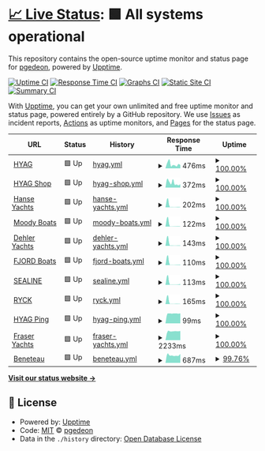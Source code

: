 # [📈 Live Status](https://www.hanseyachtsag.com): <!--live status--> **🟩 All systems operational**

This repository contains the open-source uptime monitor and status page for [pgedeon](https://null.pictures), powered by [Upptime](https://github.com/upptime/upptime).

[![Uptime CI](https://github.com/pgedeon/hyag/workflows/Uptime%20CI/badge.svg)](https://github.com/pgedeon/hyag/actions?query=workflow%3A%22Uptime+CI%22)
[![Response Time CI](https://github.com/pgedeon/hyag/workflows/Response%20Time%20CI/badge.svg)](https://github.com/pgedeon/hyag/actions?query=workflow%3A%22Response+Time+CI%22)
[![Graphs CI](https://github.com/pgedeon/hyag/workflows/Graphs%20CI/badge.svg)](https://github.com/pgedeon/hyag/actions?query=workflow%3A%22Graphs+CI%22)
[![Static Site CI](https://github.com/pgedeon/hyag/workflows/Static%20Site%20CI/badge.svg)](https://github.com/pgedeon/hyag/actions?query=workflow%3A%22Static+Site+CI%22)
[![Summary CI](https://github.com/pgedeon/hyag/workflows/Summary%20CI/badge.svg)](https://github.com/pgedeon/hyag/actions?query=workflow%3A%22Summary+CI%22)

With [Upptime](https://upptime.js.org), you can get your own unlimited and free uptime monitor and status page, powered entirely by a GitHub repository. We use [Issues](https://github.com/pgedeon/hyag/issues) as incident reports, [Actions](https://github.com/pgedeon/hyag/actions) as uptime monitors, and [Pages](https://www.hanseyachtsag.com) for the status page.

<!--start: status pages-->
<!-- This summary is generated by Upptime (https://github.com/upptime/upptime) -->
<!-- Do not edit this manually, your changes will be overwritten -->
<!-- prettier-ignore -->
| URL | Status | History | Response Time | Uptime |
| --- | ------ | ------- | ------------- | ------ |
| <img alt="" src="https://favicons.githubusercontent.com/www.hanseyachtsag.com" height="13"> [HYAG](https://www.hanseyachtsag.com/us/) | 🟩 Up | [hyag.yml](https://github.com/pgedeon/hyag/commits/HEAD/history/hyag.yml) | <details><summary><img alt="Response time graph" src="./graphs/hyag/response-time-week.png" height="20"> 476ms</summary><br><a href="https://www.hanseyachtsag.com/history/hyag"><img alt="Response time 476" src="https://img.shields.io/endpoint?url=https%3A%2F%2Fraw.githubusercontent.com%2Fpgedeon%2Fhyag%2FHEAD%2Fapi%2Fhyag%2Fresponse-time.json"></a><br><a href="https://www.hanseyachtsag.com/history/hyag"><img alt="24-hour response time 400" src="https://img.shields.io/endpoint?url=https%3A%2F%2Fraw.githubusercontent.com%2Fpgedeon%2Fhyag%2FHEAD%2Fapi%2Fhyag%2Fresponse-time-day.json"></a><br><a href="https://www.hanseyachtsag.com/history/hyag"><img alt="7-day response time 476" src="https://img.shields.io/endpoint?url=https%3A%2F%2Fraw.githubusercontent.com%2Fpgedeon%2Fhyag%2FHEAD%2Fapi%2Fhyag%2Fresponse-time-week.json"></a><br><a href="https://www.hanseyachtsag.com/history/hyag"><img alt="30-day response time 476" src="https://img.shields.io/endpoint?url=https%3A%2F%2Fraw.githubusercontent.com%2Fpgedeon%2Fhyag%2FHEAD%2Fapi%2Fhyag%2Fresponse-time-month.json"></a><br><a href="https://www.hanseyachtsag.com/history/hyag"><img alt="1-year response time 476" src="https://img.shields.io/endpoint?url=https%3A%2F%2Fraw.githubusercontent.com%2Fpgedeon%2Fhyag%2FHEAD%2Fapi%2Fhyag%2Fresponse-time-year.json"></a></details> | <details><summary><a href="https://www.hanseyachtsag.com/history/hyag">100.00%</a></summary><a href="https://www.hanseyachtsag.com/history/hyag"><img alt="All-time uptime 100.00%" src="https://img.shields.io/endpoint?url=https%3A%2F%2Fraw.githubusercontent.com%2Fpgedeon%2Fhyag%2FHEAD%2Fapi%2Fhyag%2Fuptime.json"></a><br><a href="https://www.hanseyachtsag.com/history/hyag"><img alt="24-hour uptime 100.00%" src="https://img.shields.io/endpoint?url=https%3A%2F%2Fraw.githubusercontent.com%2Fpgedeon%2Fhyag%2FHEAD%2Fapi%2Fhyag%2Fuptime-day.json"></a><br><a href="https://www.hanseyachtsag.com/history/hyag"><img alt="7-day uptime 100.00%" src="https://img.shields.io/endpoint?url=https%3A%2F%2Fraw.githubusercontent.com%2Fpgedeon%2Fhyag%2FHEAD%2Fapi%2Fhyag%2Fuptime-week.json"></a><br><a href="https://www.hanseyachtsag.com/history/hyag"><img alt="30-day uptime 100.00%" src="https://img.shields.io/endpoint?url=https%3A%2F%2Fraw.githubusercontent.com%2Fpgedeon%2Fhyag%2FHEAD%2Fapi%2Fhyag%2Fuptime-month.json"></a><br><a href="https://www.hanseyachtsag.com/history/hyag"><img alt="1-year uptime 100.00%" src="https://img.shields.io/endpoint?url=https%3A%2F%2Fraw.githubusercontent.com%2Fpgedeon%2Fhyag%2FHEAD%2Fapi%2Fhyag%2Fuptime-year.json"></a></details>
| <img alt="" src="https://favicons.githubusercontent.com/shop.hanseyachtsag.com" height="13"> [HYAG Shop](https://shop.hanseyachtsag.com/) | 🟩 Up | [hyag-shop.yml](https://github.com/pgedeon/hyag/commits/HEAD/history/hyag-shop.yml) | <details><summary><img alt="Response time graph" src="./graphs/hyag-shop/response-time-week.png" height="20"> 372ms</summary><br><a href="https://www.hanseyachtsag.com/history/hyag-shop"><img alt="Response time 372" src="https://img.shields.io/endpoint?url=https%3A%2F%2Fraw.githubusercontent.com%2Fpgedeon%2Fhyag%2FHEAD%2Fapi%2Fhyag-shop%2Fresponse-time.json"></a><br><a href="https://www.hanseyachtsag.com/history/hyag-shop"><img alt="24-hour response time 264" src="https://img.shields.io/endpoint?url=https%3A%2F%2Fraw.githubusercontent.com%2Fpgedeon%2Fhyag%2FHEAD%2Fapi%2Fhyag-shop%2Fresponse-time-day.json"></a><br><a href="https://www.hanseyachtsag.com/history/hyag-shop"><img alt="7-day response time 372" src="https://img.shields.io/endpoint?url=https%3A%2F%2Fraw.githubusercontent.com%2Fpgedeon%2Fhyag%2FHEAD%2Fapi%2Fhyag-shop%2Fresponse-time-week.json"></a><br><a href="https://www.hanseyachtsag.com/history/hyag-shop"><img alt="30-day response time 372" src="https://img.shields.io/endpoint?url=https%3A%2F%2Fraw.githubusercontent.com%2Fpgedeon%2Fhyag%2FHEAD%2Fapi%2Fhyag-shop%2Fresponse-time-month.json"></a><br><a href="https://www.hanseyachtsag.com/history/hyag-shop"><img alt="1-year response time 372" src="https://img.shields.io/endpoint?url=https%3A%2F%2Fraw.githubusercontent.com%2Fpgedeon%2Fhyag%2FHEAD%2Fapi%2Fhyag-shop%2Fresponse-time-year.json"></a></details> | <details><summary><a href="https://www.hanseyachtsag.com/history/hyag-shop">100.00%</a></summary><a href="https://www.hanseyachtsag.com/history/hyag-shop"><img alt="All-time uptime 100.00%" src="https://img.shields.io/endpoint?url=https%3A%2F%2Fraw.githubusercontent.com%2Fpgedeon%2Fhyag%2FHEAD%2Fapi%2Fhyag-shop%2Fuptime.json"></a><br><a href="https://www.hanseyachtsag.com/history/hyag-shop"><img alt="24-hour uptime 100.00%" src="https://img.shields.io/endpoint?url=https%3A%2F%2Fraw.githubusercontent.com%2Fpgedeon%2Fhyag%2FHEAD%2Fapi%2Fhyag-shop%2Fuptime-day.json"></a><br><a href="https://www.hanseyachtsag.com/history/hyag-shop"><img alt="7-day uptime 100.00%" src="https://img.shields.io/endpoint?url=https%3A%2F%2Fraw.githubusercontent.com%2Fpgedeon%2Fhyag%2FHEAD%2Fapi%2Fhyag-shop%2Fuptime-week.json"></a><br><a href="https://www.hanseyachtsag.com/history/hyag-shop"><img alt="30-day uptime 100.00%" src="https://img.shields.io/endpoint?url=https%3A%2F%2Fraw.githubusercontent.com%2Fpgedeon%2Fhyag%2FHEAD%2Fapi%2Fhyag-shop%2Fuptime-month.json"></a><br><a href="https://www.hanseyachtsag.com/history/hyag-shop"><img alt="1-year uptime 100.00%" src="https://img.shields.io/endpoint?url=https%3A%2F%2Fraw.githubusercontent.com%2Fpgedeon%2Fhyag%2FHEAD%2Fapi%2Fhyag-shop%2Fuptime-year.json"></a></details>
| <img alt="" src="https://www.hanseyachtsag.com/hanse/assets/img/favicon.ico" height="13"> [Hanse Yachts](https://www.hanseyachtsag.com/hanse/us/) | 🟩 Up | [hanse-yachts.yml](https://github.com/pgedeon/hyag/commits/HEAD/history/hanse-yachts.yml) | <details><summary><img alt="Response time graph" src="./graphs/hanse-yachts/response-time-week.png" height="20"> 202ms</summary><br><a href="https://www.hanseyachtsag.com/history/hanse-yachts"><img alt="Response time 202" src="https://img.shields.io/endpoint?url=https%3A%2F%2Fraw.githubusercontent.com%2Fpgedeon%2Fhyag%2FHEAD%2Fapi%2Fhanse-yachts%2Fresponse-time.json"></a><br><a href="https://www.hanseyachtsag.com/history/hanse-yachts"><img alt="24-hour response time 21" src="https://img.shields.io/endpoint?url=https%3A%2F%2Fraw.githubusercontent.com%2Fpgedeon%2Fhyag%2FHEAD%2Fapi%2Fhanse-yachts%2Fresponse-time-day.json"></a><br><a href="https://www.hanseyachtsag.com/history/hanse-yachts"><img alt="7-day response time 202" src="https://img.shields.io/endpoint?url=https%3A%2F%2Fraw.githubusercontent.com%2Fpgedeon%2Fhyag%2FHEAD%2Fapi%2Fhanse-yachts%2Fresponse-time-week.json"></a><br><a href="https://www.hanseyachtsag.com/history/hanse-yachts"><img alt="30-day response time 202" src="https://img.shields.io/endpoint?url=https%3A%2F%2Fraw.githubusercontent.com%2Fpgedeon%2Fhyag%2FHEAD%2Fapi%2Fhanse-yachts%2Fresponse-time-month.json"></a><br><a href="https://www.hanseyachtsag.com/history/hanse-yachts"><img alt="1-year response time 202" src="https://img.shields.io/endpoint?url=https%3A%2F%2Fraw.githubusercontent.com%2Fpgedeon%2Fhyag%2FHEAD%2Fapi%2Fhanse-yachts%2Fresponse-time-year.json"></a></details> | <details><summary><a href="https://www.hanseyachtsag.com/history/hanse-yachts">100.00%</a></summary><a href="https://www.hanseyachtsag.com/history/hanse-yachts"><img alt="All-time uptime 100.00%" src="https://img.shields.io/endpoint?url=https%3A%2F%2Fraw.githubusercontent.com%2Fpgedeon%2Fhyag%2FHEAD%2Fapi%2Fhanse-yachts%2Fuptime.json"></a><br><a href="https://www.hanseyachtsag.com/history/hanse-yachts"><img alt="24-hour uptime 100.00%" src="https://img.shields.io/endpoint?url=https%3A%2F%2Fraw.githubusercontent.com%2Fpgedeon%2Fhyag%2FHEAD%2Fapi%2Fhanse-yachts%2Fuptime-day.json"></a><br><a href="https://www.hanseyachtsag.com/history/hanse-yachts"><img alt="7-day uptime 100.00%" src="https://img.shields.io/endpoint?url=https%3A%2F%2Fraw.githubusercontent.com%2Fpgedeon%2Fhyag%2FHEAD%2Fapi%2Fhanse-yachts%2Fuptime-week.json"></a><br><a href="https://www.hanseyachtsag.com/history/hanse-yachts"><img alt="30-day uptime 100.00%" src="https://img.shields.io/endpoint?url=https%3A%2F%2Fraw.githubusercontent.com%2Fpgedeon%2Fhyag%2FHEAD%2Fapi%2Fhanse-yachts%2Fuptime-month.json"></a><br><a href="https://www.hanseyachtsag.com/history/hanse-yachts"><img alt="1-year uptime 100.00%" src="https://img.shields.io/endpoint?url=https%3A%2F%2Fraw.githubusercontent.com%2Fpgedeon%2Fhyag%2FHEAD%2Fapi%2Fhanse-yachts%2Fuptime-year.json"></a></details>
| <img alt="" src="https://www.hanseyachtsag.com/moody/assets/img/favicon.ico" height="13"> [Moody Boats](https://www.hanseyachtsag.com/moody/us/) | 🟩 Up | [moody-boats.yml](https://github.com/pgedeon/hyag/commits/HEAD/history/moody-boats.yml) | <details><summary><img alt="Response time graph" src="./graphs/moody-boats/response-time-week.png" height="20"> 122ms</summary><br><a href="https://www.hanseyachtsag.com/history/moody-boats"><img alt="Response time 122" src="https://img.shields.io/endpoint?url=https%3A%2F%2Fraw.githubusercontent.com%2Fpgedeon%2Fhyag%2FHEAD%2Fapi%2Fmoody-boats%2Fresponse-time.json"></a><br><a href="https://www.hanseyachtsag.com/history/moody-boats"><img alt="24-hour response time 13" src="https://img.shields.io/endpoint?url=https%3A%2F%2Fraw.githubusercontent.com%2Fpgedeon%2Fhyag%2FHEAD%2Fapi%2Fmoody-boats%2Fresponse-time-day.json"></a><br><a href="https://www.hanseyachtsag.com/history/moody-boats"><img alt="7-day response time 122" src="https://img.shields.io/endpoint?url=https%3A%2F%2Fraw.githubusercontent.com%2Fpgedeon%2Fhyag%2FHEAD%2Fapi%2Fmoody-boats%2Fresponse-time-week.json"></a><br><a href="https://www.hanseyachtsag.com/history/moody-boats"><img alt="30-day response time 122" src="https://img.shields.io/endpoint?url=https%3A%2F%2Fraw.githubusercontent.com%2Fpgedeon%2Fhyag%2FHEAD%2Fapi%2Fmoody-boats%2Fresponse-time-month.json"></a><br><a href="https://www.hanseyachtsag.com/history/moody-boats"><img alt="1-year response time 122" src="https://img.shields.io/endpoint?url=https%3A%2F%2Fraw.githubusercontent.com%2Fpgedeon%2Fhyag%2FHEAD%2Fapi%2Fmoody-boats%2Fresponse-time-year.json"></a></details> | <details><summary><a href="https://www.hanseyachtsag.com/history/moody-boats">100.00%</a></summary><a href="https://www.hanseyachtsag.com/history/moody-boats"><img alt="All-time uptime 100.00%" src="https://img.shields.io/endpoint?url=https%3A%2F%2Fraw.githubusercontent.com%2Fpgedeon%2Fhyag%2FHEAD%2Fapi%2Fmoody-boats%2Fuptime.json"></a><br><a href="https://www.hanseyachtsag.com/history/moody-boats"><img alt="24-hour uptime 100.00%" src="https://img.shields.io/endpoint?url=https%3A%2F%2Fraw.githubusercontent.com%2Fpgedeon%2Fhyag%2FHEAD%2Fapi%2Fmoody-boats%2Fuptime-day.json"></a><br><a href="https://www.hanseyachtsag.com/history/moody-boats"><img alt="7-day uptime 100.00%" src="https://img.shields.io/endpoint?url=https%3A%2F%2Fraw.githubusercontent.com%2Fpgedeon%2Fhyag%2FHEAD%2Fapi%2Fmoody-boats%2Fuptime-week.json"></a><br><a href="https://www.hanseyachtsag.com/history/moody-boats"><img alt="30-day uptime 100.00%" src="https://img.shields.io/endpoint?url=https%3A%2F%2Fraw.githubusercontent.com%2Fpgedeon%2Fhyag%2FHEAD%2Fapi%2Fmoody-boats%2Fuptime-month.json"></a><br><a href="https://www.hanseyachtsag.com/history/moody-boats"><img alt="1-year uptime 100.00%" src="https://img.shields.io/endpoint?url=https%3A%2F%2Fraw.githubusercontent.com%2Fpgedeon%2Fhyag%2FHEAD%2Fapi%2Fmoody-boats%2Fuptime-year.json"></a></details>
| <img alt="" src="https://www.hanseyachtsag.com/dehler/typo3conf/ext/hanse_site/Resources/Public/img/favicon-dehler-gray-trans.ico" height="13"> [Dehler Yachts](https://www.hanseyachtsag.com/dehler/us/) | 🟩 Up | [dehler-yachts.yml](https://github.com/pgedeon/hyag/commits/HEAD/history/dehler-yachts.yml) | <details><summary><img alt="Response time graph" src="./graphs/dehler-yachts/response-time-week.png" height="20"> 143ms</summary><br><a href="https://www.hanseyachtsag.com/history/dehler-yachts"><img alt="Response time 143" src="https://img.shields.io/endpoint?url=https%3A%2F%2Fraw.githubusercontent.com%2Fpgedeon%2Fhyag%2FHEAD%2Fapi%2Fdehler-yachts%2Fresponse-time.json"></a><br><a href="https://www.hanseyachtsag.com/history/dehler-yachts"><img alt="24-hour response time 21" src="https://img.shields.io/endpoint?url=https%3A%2F%2Fraw.githubusercontent.com%2Fpgedeon%2Fhyag%2FHEAD%2Fapi%2Fdehler-yachts%2Fresponse-time-day.json"></a><br><a href="https://www.hanseyachtsag.com/history/dehler-yachts"><img alt="7-day response time 143" src="https://img.shields.io/endpoint?url=https%3A%2F%2Fraw.githubusercontent.com%2Fpgedeon%2Fhyag%2FHEAD%2Fapi%2Fdehler-yachts%2Fresponse-time-week.json"></a><br><a href="https://www.hanseyachtsag.com/history/dehler-yachts"><img alt="30-day response time 143" src="https://img.shields.io/endpoint?url=https%3A%2F%2Fraw.githubusercontent.com%2Fpgedeon%2Fhyag%2FHEAD%2Fapi%2Fdehler-yachts%2Fresponse-time-month.json"></a><br><a href="https://www.hanseyachtsag.com/history/dehler-yachts"><img alt="1-year response time 143" src="https://img.shields.io/endpoint?url=https%3A%2F%2Fraw.githubusercontent.com%2Fpgedeon%2Fhyag%2FHEAD%2Fapi%2Fdehler-yachts%2Fresponse-time-year.json"></a></details> | <details><summary><a href="https://www.hanseyachtsag.com/history/dehler-yachts">100.00%</a></summary><a href="https://www.hanseyachtsag.com/history/dehler-yachts"><img alt="All-time uptime 100.00%" src="https://img.shields.io/endpoint?url=https%3A%2F%2Fraw.githubusercontent.com%2Fpgedeon%2Fhyag%2FHEAD%2Fapi%2Fdehler-yachts%2Fuptime.json"></a><br><a href="https://www.hanseyachtsag.com/history/dehler-yachts"><img alt="24-hour uptime 100.00%" src="https://img.shields.io/endpoint?url=https%3A%2F%2Fraw.githubusercontent.com%2Fpgedeon%2Fhyag%2FHEAD%2Fapi%2Fdehler-yachts%2Fuptime-day.json"></a><br><a href="https://www.hanseyachtsag.com/history/dehler-yachts"><img alt="7-day uptime 100.00%" src="https://img.shields.io/endpoint?url=https%3A%2F%2Fraw.githubusercontent.com%2Fpgedeon%2Fhyag%2FHEAD%2Fapi%2Fdehler-yachts%2Fuptime-week.json"></a><br><a href="https://www.hanseyachtsag.com/history/dehler-yachts"><img alt="30-day uptime 100.00%" src="https://img.shields.io/endpoint?url=https%3A%2F%2Fraw.githubusercontent.com%2Fpgedeon%2Fhyag%2FHEAD%2Fapi%2Fdehler-yachts%2Fuptime-month.json"></a><br><a href="https://www.hanseyachtsag.com/history/dehler-yachts"><img alt="1-year uptime 100.00%" src="https://img.shields.io/endpoint?url=https%3A%2F%2Fraw.githubusercontent.com%2Fpgedeon%2Fhyag%2FHEAD%2Fapi%2Fdehler-yachts%2Fuptime-year.json"></a></details>
| <img alt="" src="https://www.hanseyachtsag.com/fjord/typo3conf/ext/hanse_site/Resources/Public/dist/shared/media/favicons/fjord.ico" height="13"> [FJORD Boats](https://www.hanseyachtsag.com/fjord/us/) | 🟩 Up | [fjord-boats.yml](https://github.com/pgedeon/hyag/commits/HEAD/history/fjord-boats.yml) | <details><summary><img alt="Response time graph" src="./graphs/fjord-boats/response-time-week.png" height="20"> 110ms</summary><br><a href="https://www.hanseyachtsag.com/history/fjord-boats"><img alt="Response time 110" src="https://img.shields.io/endpoint?url=https%3A%2F%2Fraw.githubusercontent.com%2Fpgedeon%2Fhyag%2FHEAD%2Fapi%2Ffjord-boats%2Fresponse-time.json"></a><br><a href="https://www.hanseyachtsag.com/history/fjord-boats"><img alt="24-hour response time 22" src="https://img.shields.io/endpoint?url=https%3A%2F%2Fraw.githubusercontent.com%2Fpgedeon%2Fhyag%2FHEAD%2Fapi%2Ffjord-boats%2Fresponse-time-day.json"></a><br><a href="https://www.hanseyachtsag.com/history/fjord-boats"><img alt="7-day response time 110" src="https://img.shields.io/endpoint?url=https%3A%2F%2Fraw.githubusercontent.com%2Fpgedeon%2Fhyag%2FHEAD%2Fapi%2Ffjord-boats%2Fresponse-time-week.json"></a><br><a href="https://www.hanseyachtsag.com/history/fjord-boats"><img alt="30-day response time 110" src="https://img.shields.io/endpoint?url=https%3A%2F%2Fraw.githubusercontent.com%2Fpgedeon%2Fhyag%2FHEAD%2Fapi%2Ffjord-boats%2Fresponse-time-month.json"></a><br><a href="https://www.hanseyachtsag.com/history/fjord-boats"><img alt="1-year response time 110" src="https://img.shields.io/endpoint?url=https%3A%2F%2Fraw.githubusercontent.com%2Fpgedeon%2Fhyag%2FHEAD%2Fapi%2Ffjord-boats%2Fresponse-time-year.json"></a></details> | <details><summary><a href="https://www.hanseyachtsag.com/history/fjord-boats">100.00%</a></summary><a href="https://www.hanseyachtsag.com/history/fjord-boats"><img alt="All-time uptime 100.00%" src="https://img.shields.io/endpoint?url=https%3A%2F%2Fraw.githubusercontent.com%2Fpgedeon%2Fhyag%2FHEAD%2Fapi%2Ffjord-boats%2Fuptime.json"></a><br><a href="https://www.hanseyachtsag.com/history/fjord-boats"><img alt="24-hour uptime 100.00%" src="https://img.shields.io/endpoint?url=https%3A%2F%2Fraw.githubusercontent.com%2Fpgedeon%2Fhyag%2FHEAD%2Fapi%2Ffjord-boats%2Fuptime-day.json"></a><br><a href="https://www.hanseyachtsag.com/history/fjord-boats"><img alt="7-day uptime 100.00%" src="https://img.shields.io/endpoint?url=https%3A%2F%2Fraw.githubusercontent.com%2Fpgedeon%2Fhyag%2FHEAD%2Fapi%2Ffjord-boats%2Fuptime-week.json"></a><br><a href="https://www.hanseyachtsag.com/history/fjord-boats"><img alt="30-day uptime 100.00%" src="https://img.shields.io/endpoint?url=https%3A%2F%2Fraw.githubusercontent.com%2Fpgedeon%2Fhyag%2FHEAD%2Fapi%2Ffjord-boats%2Fuptime-month.json"></a><br><a href="https://www.hanseyachtsag.com/history/fjord-boats"><img alt="1-year uptime 100.00%" src="https://img.shields.io/endpoint?url=https%3A%2F%2Fraw.githubusercontent.com%2Fpgedeon%2Fhyag%2FHEAD%2Fapi%2Ffjord-boats%2Fuptime-year.json"></a></details>
| <img alt="" src="https://www.hanseyachtsag.com/sealine/typo3conf/ext/hanse_site/Resources/Public/dist/shared/media/favicons/sealine.ico" height="13"> [SEALINE](https://www.hanseyachtsag.com/sealine/us/) | 🟩 Up | [sealine.yml](https://github.com/pgedeon/hyag/commits/HEAD/history/sealine.yml) | <details><summary><img alt="Response time graph" src="./graphs/sealine/response-time-week.png" height="20"> 113ms</summary><br><a href="https://www.hanseyachtsag.com/history/sealine"><img alt="Response time 113" src="https://img.shields.io/endpoint?url=https%3A%2F%2Fraw.githubusercontent.com%2Fpgedeon%2Fhyag%2FHEAD%2Fapi%2Fsealine%2Fresponse-time.json"></a><br><a href="https://www.hanseyachtsag.com/history/sealine"><img alt="24-hour response time 45" src="https://img.shields.io/endpoint?url=https%3A%2F%2Fraw.githubusercontent.com%2Fpgedeon%2Fhyag%2FHEAD%2Fapi%2Fsealine%2Fresponse-time-day.json"></a><br><a href="https://www.hanseyachtsag.com/history/sealine"><img alt="7-day response time 113" src="https://img.shields.io/endpoint?url=https%3A%2F%2Fraw.githubusercontent.com%2Fpgedeon%2Fhyag%2FHEAD%2Fapi%2Fsealine%2Fresponse-time-week.json"></a><br><a href="https://www.hanseyachtsag.com/history/sealine"><img alt="30-day response time 113" src="https://img.shields.io/endpoint?url=https%3A%2F%2Fraw.githubusercontent.com%2Fpgedeon%2Fhyag%2FHEAD%2Fapi%2Fsealine%2Fresponse-time-month.json"></a><br><a href="https://www.hanseyachtsag.com/history/sealine"><img alt="1-year response time 113" src="https://img.shields.io/endpoint?url=https%3A%2F%2Fraw.githubusercontent.com%2Fpgedeon%2Fhyag%2FHEAD%2Fapi%2Fsealine%2Fresponse-time-year.json"></a></details> | <details><summary><a href="https://www.hanseyachtsag.com/history/sealine">100.00%</a></summary><a href="https://www.hanseyachtsag.com/history/sealine"><img alt="All-time uptime 100.00%" src="https://img.shields.io/endpoint?url=https%3A%2F%2Fraw.githubusercontent.com%2Fpgedeon%2Fhyag%2FHEAD%2Fapi%2Fsealine%2Fuptime.json"></a><br><a href="https://www.hanseyachtsag.com/history/sealine"><img alt="24-hour uptime 100.00%" src="https://img.shields.io/endpoint?url=https%3A%2F%2Fraw.githubusercontent.com%2Fpgedeon%2Fhyag%2FHEAD%2Fapi%2Fsealine%2Fuptime-day.json"></a><br><a href="https://www.hanseyachtsag.com/history/sealine"><img alt="7-day uptime 100.00%" src="https://img.shields.io/endpoint?url=https%3A%2F%2Fraw.githubusercontent.com%2Fpgedeon%2Fhyag%2FHEAD%2Fapi%2Fsealine%2Fuptime-week.json"></a><br><a href="https://www.hanseyachtsag.com/history/sealine"><img alt="30-day uptime 100.00%" src="https://img.shields.io/endpoint?url=https%3A%2F%2Fraw.githubusercontent.com%2Fpgedeon%2Fhyag%2FHEAD%2Fapi%2Fsealine%2Fuptime-month.json"></a><br><a href="https://www.hanseyachtsag.com/history/sealine"><img alt="1-year uptime 100.00%" src="https://img.shields.io/endpoint?url=https%3A%2F%2Fraw.githubusercontent.com%2Fpgedeon%2Fhyag%2FHEAD%2Fapi%2Fsealine%2Fuptime-year.json"></a></details>
| <img alt="" src="https://www.hanseyachtsag.com/ryck/media/favicon_c.png" height="13"> [RYCK](https://www.hanseyachtsag.com/ryck/us/) | 🟩 Up | [ryck.yml](https://github.com/pgedeon/hyag/commits/HEAD/history/ryck.yml) | <details><summary><img alt="Response time graph" src="./graphs/ryck/response-time-week.png" height="20"> 165ms</summary><br><a href="https://www.hanseyachtsag.com/history/ryck"><img alt="Response time 165" src="https://img.shields.io/endpoint?url=https%3A%2F%2Fraw.githubusercontent.com%2Fpgedeon%2Fhyag%2FHEAD%2Fapi%2Fryck%2Fresponse-time.json"></a><br><a href="https://www.hanseyachtsag.com/history/ryck"><img alt="24-hour response time 12" src="https://img.shields.io/endpoint?url=https%3A%2F%2Fraw.githubusercontent.com%2Fpgedeon%2Fhyag%2FHEAD%2Fapi%2Fryck%2Fresponse-time-day.json"></a><br><a href="https://www.hanseyachtsag.com/history/ryck"><img alt="7-day response time 165" src="https://img.shields.io/endpoint?url=https%3A%2F%2Fraw.githubusercontent.com%2Fpgedeon%2Fhyag%2FHEAD%2Fapi%2Fryck%2Fresponse-time-week.json"></a><br><a href="https://www.hanseyachtsag.com/history/ryck"><img alt="30-day response time 165" src="https://img.shields.io/endpoint?url=https%3A%2F%2Fraw.githubusercontent.com%2Fpgedeon%2Fhyag%2FHEAD%2Fapi%2Fryck%2Fresponse-time-month.json"></a><br><a href="https://www.hanseyachtsag.com/history/ryck"><img alt="1-year response time 165" src="https://img.shields.io/endpoint?url=https%3A%2F%2Fraw.githubusercontent.com%2Fpgedeon%2Fhyag%2FHEAD%2Fapi%2Fryck%2Fresponse-time-year.json"></a></details> | <details><summary><a href="https://www.hanseyachtsag.com/history/ryck">100.00%</a></summary><a href="https://www.hanseyachtsag.com/history/ryck"><img alt="All-time uptime 100.00%" src="https://img.shields.io/endpoint?url=https%3A%2F%2Fraw.githubusercontent.com%2Fpgedeon%2Fhyag%2FHEAD%2Fapi%2Fryck%2Fuptime.json"></a><br><a href="https://www.hanseyachtsag.com/history/ryck"><img alt="24-hour uptime 100.00%" src="https://img.shields.io/endpoint?url=https%3A%2F%2Fraw.githubusercontent.com%2Fpgedeon%2Fhyag%2FHEAD%2Fapi%2Fryck%2Fuptime-day.json"></a><br><a href="https://www.hanseyachtsag.com/history/ryck"><img alt="7-day uptime 100.00%" src="https://img.shields.io/endpoint?url=https%3A%2F%2Fraw.githubusercontent.com%2Fpgedeon%2Fhyag%2FHEAD%2Fapi%2Fryck%2Fuptime-week.json"></a><br><a href="https://www.hanseyachtsag.com/history/ryck"><img alt="30-day uptime 100.00%" src="https://img.shields.io/endpoint?url=https%3A%2F%2Fraw.githubusercontent.com%2Fpgedeon%2Fhyag%2FHEAD%2Fapi%2Fryck%2Fuptime-month.json"></a><br><a href="https://www.hanseyachtsag.com/history/ryck"><img alt="1-year uptime 100.00%" src="https://img.shields.io/endpoint?url=https%3A%2F%2Fraw.githubusercontent.com%2Fpgedeon%2Fhyag%2FHEAD%2Fapi%2Fryck%2Fuptime-year.json"></a></details>
| <img alt="" src="https://favicons.githubusercontent.com/null" height="13"> [HYAG Ping](212.237.244.91) | 🟩 Up | [hyag-ping.yml](https://github.com/pgedeon/hyag/commits/HEAD/history/hyag-ping.yml) | <details><summary><img alt="Response time graph" src="./graphs/hyag-ping/response-time-week.png" height="20"> 99ms</summary><br><a href="https://www.hanseyachtsag.com/history/hyag-ping"><img alt="Response time 99" src="https://img.shields.io/endpoint?url=https%3A%2F%2Fraw.githubusercontent.com%2Fpgedeon%2Fhyag%2FHEAD%2Fapi%2Fhyag-ping%2Fresponse-time.json"></a><br><a href="https://www.hanseyachtsag.com/history/hyag-ping"><img alt="24-hour response time 100" src="https://img.shields.io/endpoint?url=https%3A%2F%2Fraw.githubusercontent.com%2Fpgedeon%2Fhyag%2FHEAD%2Fapi%2Fhyag-ping%2Fresponse-time-day.json"></a><br><a href="https://www.hanseyachtsag.com/history/hyag-ping"><img alt="7-day response time 99" src="https://img.shields.io/endpoint?url=https%3A%2F%2Fraw.githubusercontent.com%2Fpgedeon%2Fhyag%2FHEAD%2Fapi%2Fhyag-ping%2Fresponse-time-week.json"></a><br><a href="https://www.hanseyachtsag.com/history/hyag-ping"><img alt="30-day response time 99" src="https://img.shields.io/endpoint?url=https%3A%2F%2Fraw.githubusercontent.com%2Fpgedeon%2Fhyag%2FHEAD%2Fapi%2Fhyag-ping%2Fresponse-time-month.json"></a><br><a href="https://www.hanseyachtsag.com/history/hyag-ping"><img alt="1-year response time 99" src="https://img.shields.io/endpoint?url=https%3A%2F%2Fraw.githubusercontent.com%2Fpgedeon%2Fhyag%2FHEAD%2Fapi%2Fhyag-ping%2Fresponse-time-year.json"></a></details> | <details><summary><a href="https://www.hanseyachtsag.com/history/hyag-ping">100.00%</a></summary><a href="https://www.hanseyachtsag.com/history/hyag-ping"><img alt="All-time uptime 100.00%" src="https://img.shields.io/endpoint?url=https%3A%2F%2Fraw.githubusercontent.com%2Fpgedeon%2Fhyag%2FHEAD%2Fapi%2Fhyag-ping%2Fuptime.json"></a><br><a href="https://www.hanseyachtsag.com/history/hyag-ping"><img alt="24-hour uptime 100.00%" src="https://img.shields.io/endpoint?url=https%3A%2F%2Fraw.githubusercontent.com%2Fpgedeon%2Fhyag%2FHEAD%2Fapi%2Fhyag-ping%2Fuptime-day.json"></a><br><a href="https://www.hanseyachtsag.com/history/hyag-ping"><img alt="7-day uptime 100.00%" src="https://img.shields.io/endpoint?url=https%3A%2F%2Fraw.githubusercontent.com%2Fpgedeon%2Fhyag%2FHEAD%2Fapi%2Fhyag-ping%2Fuptime-week.json"></a><br><a href="https://www.hanseyachtsag.com/history/hyag-ping"><img alt="30-day uptime 100.00%" src="https://img.shields.io/endpoint?url=https%3A%2F%2Fraw.githubusercontent.com%2Fpgedeon%2Fhyag%2FHEAD%2Fapi%2Fhyag-ping%2Fuptime-month.json"></a><br><a href="https://www.hanseyachtsag.com/history/hyag-ping"><img alt="1-year uptime 100.00%" src="https://img.shields.io/endpoint?url=https%3A%2F%2Fraw.githubusercontent.com%2Fpgedeon%2Fhyag%2FHEAD%2Fapi%2Fhyag-ping%2Fuptime-year.json"></a></details>
| <img alt="" src="https://favicons.githubusercontent.com/www.fraseryachts.com" height="13"> [Fraser Yachts](https://www.fraseryachts.com/) | 🟩 Up | [fraser-yachts.yml](https://github.com/pgedeon/hyag/commits/HEAD/history/fraser-yachts.yml) | <details><summary><img alt="Response time graph" src="./graphs/fraser-yachts/response-time-week.png" height="20"> 2233ms</summary><br><a href="https://www.hanseyachtsag.com/history/fraser-yachts"><img alt="Response time 2233" src="https://img.shields.io/endpoint?url=https%3A%2F%2Fraw.githubusercontent.com%2Fpgedeon%2Fhyag%2FHEAD%2Fapi%2Ffraser-yachts%2Fresponse-time.json"></a><br><a href="https://www.hanseyachtsag.com/history/fraser-yachts"><img alt="24-hour response time 2286" src="https://img.shields.io/endpoint?url=https%3A%2F%2Fraw.githubusercontent.com%2Fpgedeon%2Fhyag%2FHEAD%2Fapi%2Ffraser-yachts%2Fresponse-time-day.json"></a><br><a href="https://www.hanseyachtsag.com/history/fraser-yachts"><img alt="7-day response time 2233" src="https://img.shields.io/endpoint?url=https%3A%2F%2Fraw.githubusercontent.com%2Fpgedeon%2Fhyag%2FHEAD%2Fapi%2Ffraser-yachts%2Fresponse-time-week.json"></a><br><a href="https://www.hanseyachtsag.com/history/fraser-yachts"><img alt="30-day response time 2233" src="https://img.shields.io/endpoint?url=https%3A%2F%2Fraw.githubusercontent.com%2Fpgedeon%2Fhyag%2FHEAD%2Fapi%2Ffraser-yachts%2Fresponse-time-month.json"></a><br><a href="https://www.hanseyachtsag.com/history/fraser-yachts"><img alt="1-year response time 2233" src="https://img.shields.io/endpoint?url=https%3A%2F%2Fraw.githubusercontent.com%2Fpgedeon%2Fhyag%2FHEAD%2Fapi%2Ffraser-yachts%2Fresponse-time-year.json"></a></details> | <details><summary><a href="https://www.hanseyachtsag.com/history/fraser-yachts">100.00%</a></summary><a href="https://www.hanseyachtsag.com/history/fraser-yachts"><img alt="All-time uptime 100.00%" src="https://img.shields.io/endpoint?url=https%3A%2F%2Fraw.githubusercontent.com%2Fpgedeon%2Fhyag%2FHEAD%2Fapi%2Ffraser-yachts%2Fuptime.json"></a><br><a href="https://www.hanseyachtsag.com/history/fraser-yachts"><img alt="24-hour uptime 100.00%" src="https://img.shields.io/endpoint?url=https%3A%2F%2Fraw.githubusercontent.com%2Fpgedeon%2Fhyag%2FHEAD%2Fapi%2Ffraser-yachts%2Fuptime-day.json"></a><br><a href="https://www.hanseyachtsag.com/history/fraser-yachts"><img alt="7-day uptime 100.00%" src="https://img.shields.io/endpoint?url=https%3A%2F%2Fraw.githubusercontent.com%2Fpgedeon%2Fhyag%2FHEAD%2Fapi%2Ffraser-yachts%2Fuptime-week.json"></a><br><a href="https://www.hanseyachtsag.com/history/fraser-yachts"><img alt="30-day uptime 100.00%" src="https://img.shields.io/endpoint?url=https%3A%2F%2Fraw.githubusercontent.com%2Fpgedeon%2Fhyag%2FHEAD%2Fapi%2Ffraser-yachts%2Fuptime-month.json"></a><br><a href="https://www.hanseyachtsag.com/history/fraser-yachts"><img alt="1-year uptime 100.00%" src="https://img.shields.io/endpoint?url=https%3A%2F%2Fraw.githubusercontent.com%2Fpgedeon%2Fhyag%2FHEAD%2Fapi%2Ffraser-yachts%2Fuptime-year.json"></a></details>
| <img alt="" src="https://favicons.githubusercontent.com/www.beneteau.com" height="13"> [Beneteau](https://www.beneteau.com/us) | 🟩 Up | [beneteau.yml](https://github.com/pgedeon/hyag/commits/HEAD/history/beneteau.yml) | <details><summary><img alt="Response time graph" src="./graphs/beneteau/response-time-week.png" height="20"> 687ms</summary><br><a href="https://www.hanseyachtsag.com/history/beneteau"><img alt="Response time 687" src="https://img.shields.io/endpoint?url=https%3A%2F%2Fraw.githubusercontent.com%2Fpgedeon%2Fhyag%2FHEAD%2Fapi%2Fbeneteau%2Fresponse-time.json"></a><br><a href="https://www.hanseyachtsag.com/history/beneteau"><img alt="24-hour response time 708" src="https://img.shields.io/endpoint?url=https%3A%2F%2Fraw.githubusercontent.com%2Fpgedeon%2Fhyag%2FHEAD%2Fapi%2Fbeneteau%2Fresponse-time-day.json"></a><br><a href="https://www.hanseyachtsag.com/history/beneteau"><img alt="7-day response time 687" src="https://img.shields.io/endpoint?url=https%3A%2F%2Fraw.githubusercontent.com%2Fpgedeon%2Fhyag%2FHEAD%2Fapi%2Fbeneteau%2Fresponse-time-week.json"></a><br><a href="https://www.hanseyachtsag.com/history/beneteau"><img alt="30-day response time 687" src="https://img.shields.io/endpoint?url=https%3A%2F%2Fraw.githubusercontent.com%2Fpgedeon%2Fhyag%2FHEAD%2Fapi%2Fbeneteau%2Fresponse-time-month.json"></a><br><a href="https://www.hanseyachtsag.com/history/beneteau"><img alt="1-year response time 687" src="https://img.shields.io/endpoint?url=https%3A%2F%2Fraw.githubusercontent.com%2Fpgedeon%2Fhyag%2FHEAD%2Fapi%2Fbeneteau%2Fresponse-time-year.json"></a></details> | <details><summary><a href="https://www.hanseyachtsag.com/history/beneteau">99.76%</a></summary><a href="https://www.hanseyachtsag.com/history/beneteau"><img alt="All-time uptime 99.76%" src="https://img.shields.io/endpoint?url=https%3A%2F%2Fraw.githubusercontent.com%2Fpgedeon%2Fhyag%2FHEAD%2Fapi%2Fbeneteau%2Fuptime.json"></a><br><a href="https://www.hanseyachtsag.com/history/beneteau"><img alt="24-hour uptime 98.93%" src="https://img.shields.io/endpoint?url=https%3A%2F%2Fraw.githubusercontent.com%2Fpgedeon%2Fhyag%2FHEAD%2Fapi%2Fbeneteau%2Fuptime-day.json"></a><br><a href="https://www.hanseyachtsag.com/history/beneteau"><img alt="7-day uptime 99.76%" src="https://img.shields.io/endpoint?url=https%3A%2F%2Fraw.githubusercontent.com%2Fpgedeon%2Fhyag%2FHEAD%2Fapi%2Fbeneteau%2Fuptime-week.json"></a><br><a href="https://www.hanseyachtsag.com/history/beneteau"><img alt="30-day uptime 99.76%" src="https://img.shields.io/endpoint?url=https%3A%2F%2Fraw.githubusercontent.com%2Fpgedeon%2Fhyag%2FHEAD%2Fapi%2Fbeneteau%2Fuptime-month.json"></a><br><a href="https://www.hanseyachtsag.com/history/beneteau"><img alt="1-year uptime 99.76%" src="https://img.shields.io/endpoint?url=https%3A%2F%2Fraw.githubusercontent.com%2Fpgedeon%2Fhyag%2FHEAD%2Fapi%2Fbeneteau%2Fuptime-year.json"></a></details>

<!--end: status pages-->

[**Visit our status website →**](https://www.hanseyachtsag.com)

## 📄 License

- Powered by: [Upptime](https://github.com/upptime/upptime)
- Code: [MIT](./LICENSE) © [pgedeon](https://null.pictures)
- Data in the `./history` directory: [Open Database License](https://opendatacommons.org/licenses/odbl/1-0/)
